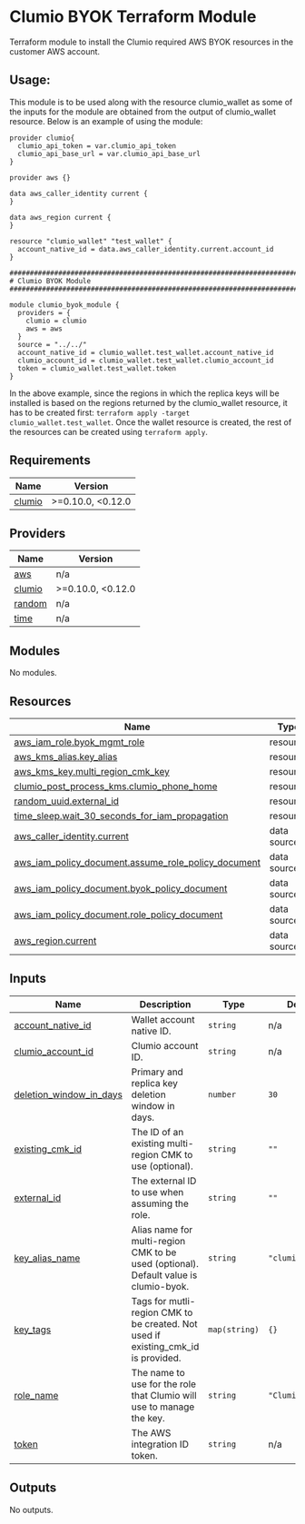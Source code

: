 <!-- BEGIN_TF_DOCS -->

# Clumio BYOK Terraform Module

Terraform module to install the Clumio required AWS BYOK resources in the customer AWS account.

## Usage:
This module is to be used along with the resource clumio_wallet as some of the inputs for the module are obtained from the output of clumio_wallet  resource.
Below is an example of using the module:

```hcl
provider clumio{
  clumio_api_token = var.clumio_api_token
  clumio_api_base_url = var.clumio_api_base_url
}

provider aws {}

data aws_caller_identity current {
}

data aws_region current {
}

resource "clumio_wallet" "test_wallet" {
  account_native_id = data.aws_caller_identity.current.account_id
}

################################################################################
# Clumio BYOK Module
################################################################################

module clumio_byok_module {
  providers = {
    clumio = clumio
    aws = aws
  }
  source = "../../"
  account_native_id = clumio_wallet.test_wallet.account_native_id
  clumio_account_id = clumio_wallet.test_wallet.clumio_account_id
  token = clumio_wallet.test_wallet.token
}
```
In the above example, since the regions in which the replica keys will be installed is based on the regions returned by the clumio_wallet resource, it has to be created first: `terraform apply -target clumio_wallet.test_wallet`.
Once the wallet resource is created, the rest of the resources can be created using `terraform apply`.

## Requirements

| Name | Version |
|------|---------|
| <a name="requirement_clumio"></a> [clumio](#requirement\_clumio) | >=0.10.0, <0.12.0 |

## Providers

| Name | Version |
|------|---------|
| <a name="provider_aws"></a> [aws](#provider\_aws) | n/a |
| <a name="provider_clumio"></a> [clumio](#provider\_clumio) | >=0.10.0, <0.12.0 |
| <a name="provider_random"></a> [random](#provider\_random) | n/a |
| <a name="provider_time"></a> [time](#provider\_time) | n/a |

## Modules

No modules.

## Resources

| Name | Type |
|------|------|
| [aws_iam_role.byok_mgmt_role](https://registry.terraform.io/providers/hashicorp/aws/latest/docs/resources/iam_role) | resource |
| [aws_kms_alias.key_alias](https://registry.terraform.io/providers/hashicorp/aws/latest/docs/resources/kms_alias) | resource |
| [aws_kms_key.multi_region_cmk_key](https://registry.terraform.io/providers/hashicorp/aws/latest/docs/resources/kms_key) | resource |
| [clumio_post_process_kms.clumio_phone_home](https://registry.terraform.io/providers/clumio-code/clumio/latest/docs/resources/post_process_kms) | resource |
| [random_uuid.external_id](https://registry.terraform.io/providers/hashicorp/random/latest/docs/resources/uuid) | resource |
| [time_sleep.wait_30_seconds_for_iam_propagation](https://registry.terraform.io/providers/hashicorp/time/latest/docs/resources/sleep) | resource |
| [aws_caller_identity.current](https://registry.terraform.io/providers/hashicorp/aws/latest/docs/data-sources/caller_identity) | data source |
| [aws_iam_policy_document.assume_role_policy_document](https://registry.terraform.io/providers/hashicorp/aws/latest/docs/data-sources/iam_policy_document) | data source |
| [aws_iam_policy_document.byok_policy_document](https://registry.terraform.io/providers/hashicorp/aws/latest/docs/data-sources/iam_policy_document) | data source |
| [aws_iam_policy_document.role_policy_document](https://registry.terraform.io/providers/hashicorp/aws/latest/docs/data-sources/iam_policy_document) | data source |
| [aws_region.current](https://registry.terraform.io/providers/hashicorp/aws/latest/docs/data-sources/region) | data source |

## Inputs

| Name | Description | Type | Default | Required |
|------|-------------|------|---------|:--------:|
| <a name="input_account_native_id"></a> [account\_native\_id](#input\_account\_native\_id) | Wallet account native ID. | `string` | n/a | yes |
| <a name="input_clumio_account_id"></a> [clumio\_account\_id](#input\_clumio\_account\_id) | Clumio account ID. | `string` | n/a | yes |
| <a name="input_deletion_window_in_days"></a> [deletion\_window\_in\_days](#input\_deletion\_window\_in\_days) | Primary and replica key deletion window in days. | `number` | `30` | no |
| <a name="input_existing_cmk_id"></a> [existing\_cmk\_id](#input\_existing\_cmk\_id) | The ID of an existing multi-region CMK to use (optional). | `string` | `""` | no |
| <a name="input_external_id"></a> [external\_id](#input\_external\_id) | The external ID to use when assuming the role. | `string` | `""` | no |
| <a name="input_key_alias_name"></a> [key\_alias\_name](#input\_key\_alias\_name) | Alias name for multi-region CMK to be used (optional). Default value is clumio-byok. | `string` | `"clumio-byok"` | no |
| <a name="input_key_tags"></a> [key\_tags](#input\_key\_tags) | Tags for mutli-region CMK to be created. Not used if existing\_cmk\_id is provided. | `map(string)` | `{}` | no |
| <a name="input_role_name"></a> [role\_name](#input\_role\_name) | The name to use for the role that Clumio will use to manage the key. | `string` | `"ClumioKMSRole"` | no |
| <a name="input_token"></a> [token](#input\_token) | The AWS integration ID token. | `string` | n/a | yes |

## Outputs

No outputs.

<!-- END_TF_DOCS -->
